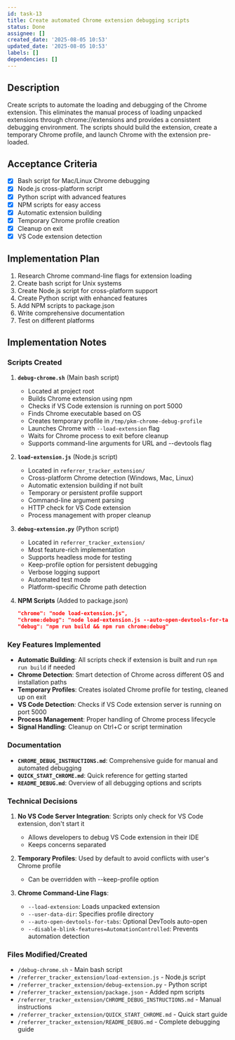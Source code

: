 ```yaml
---
id: task-13
title: Create automated Chrome extension debugging scripts
status: Done
assignee: []
created_date: '2025-08-05 10:53'
updated_date: '2025-08-05 10:53'
labels: []
dependencies: []
---
```


## Description

Create scripts to automate the loading and debugging of the Chrome extension. This eliminates the manual process of loading unpacked extensions through chrome://extensions and provides a consistent debugging environment. The scripts should build the extension, create a temporary Chrome profile, and launch Chrome with the extension pre-loaded.

## Acceptance Criteria

- [x] Bash script for Mac/Linux Chrome debugging
- [x] Node.js cross-platform script
- [x] Python script with advanced features
- [x] NPM scripts for easy access
- [x] Automatic extension building
- [x] Temporary Chrome profile creation
- [x] Cleanup on exit
- [x] VS Code extension detection

## Implementation Plan

1. Research Chrome command-line flags for extension loading
2. Create bash script for Unix systems
3. Create Node.js script for cross-platform support
4. Create Python script with enhanced features
5. Add NPM scripts to package.json
6. Write comprehensive documentation
7. Test on different platforms

## Implementation Notes

### Scripts Created

1. **`debug-chrome.sh`** (Main bash script)
   - Located at project root
   - Builds Chrome extension using npm
   - Checks if VS Code extension is running on port 5000
   - Finds Chrome executable based on OS
   - Creates temporary profile in `/tmp/pkm-chrome-debug-profile`
   - Launches Chrome with `--load-extension` flag
   - Waits for Chrome process to exit before cleanup
   - Supports command-line arguments for URL and --devtools flag

2. **`load-extension.js`** (Node.js script)
   - Located in `referrer_tracker_extension/`
   - Cross-platform Chrome detection (Windows, Mac, Linux)
   - Automatic extension building if not built
   - Temporary or persistent profile support
   - Command-line argument parsing
   - HTTP check for VS Code extension
   - Process management with proper cleanup

3. **`debug-extension.py`** (Python script)
   - Located in `referrer_tracker_extension/`
   - Most feature-rich implementation
   - Supports headless mode for testing
   - Keep-profile option for persistent debugging
   - Verbose logging support
   - Automated test mode
   - Platform-specific Chrome path detection

4. **NPM Scripts** (Added to package.json)
   ```json
   "chrome": "node load-extension.js",
   "chrome:debug": "node load-extension.js --auto-open-devtools-for-tabs",
   "debug": "npm run build && npm run chrome:debug"
   ```

### Key Features Implemented

- **Automatic Building**: All scripts check if extension is built and run `npm run build` if needed
- **Chrome Detection**: Smart detection of Chrome across different OS and installation paths
- **Temporary Profiles**: Creates isolated Chrome profile for testing, cleaned up on exit
- **VS Code Detection**: Checks if VS Code extension server is running on port 5000
- **Process Management**: Proper handling of Chrome process lifecycle
- **Signal Handling**: Cleanup on Ctrl+C or script termination

### Documentation

- **`CHROME_DEBUG_INSTRUCTIONS.md`**: Comprehensive guide for manual and automated debugging
- **`QUICK_START_CHROME.md`**: Quick reference for getting started
- **`README_DEBUG.md`**: Overview of all debugging options and scripts

### Technical Decisions

1. **No VS Code Server Integration**: Scripts only check for VS Code extension, don't start it
   - Allows developers to debug VS Code extension in their IDE
   - Keeps concerns separated

2. **Temporary Profiles**: Used by default to avoid conflicts with user's Chrome profile
   - Can be overridden with --keep-profile option

3. **Chrome Command-Line Flags**:
   - `--load-extension`: Loads unpacked extension
   - `--user-data-dir`: Specifies profile directory
   - `--auto-open-devtools-for-tabs`: Optional DevTools auto-open
   - `--disable-blink-features=AutomationControlled`: Prevents automation detection

### Files Modified/Created

- `/debug-chrome.sh` - Main bash script
- `/referrer_tracker_extension/load-extension.js` - Node.js script
- `/referrer_tracker_extension/debug-extension.py` - Python script
- `/referrer_tracker_extension/package.json` - Added npm scripts
- `/referrer_tracker_extension/CHROME_DEBUG_INSTRUCTIONS.md` - Manual instructions
- `/referrer_tracker_extension/QUICK_START_CHROME.md` - Quick start guide
- `/referrer_tracker_extension/README_DEBUG.md` - Complete debugging guide

